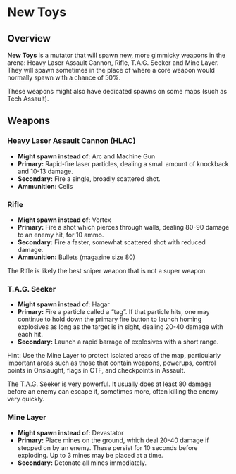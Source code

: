# New Toys

## Overview
**New Toys** is a mutator that will spawn new, more gimmicky weapons in the arena: Heavy Laser Assault Cannon, Rifle, T.A.G. Seeker and Mine Layer. They will spawn sometimes in the place of where a core weapon would normally spawn with a chance of 50%.

These weapons might also have dedicated spawns on some maps (such as Tech Assault).

## Weapons

### Heavy Laser Assault Cannon (HLAC)

-  **Might spawn instead of:** Arc and Machine Gun
-  **Primary:** Rapid-fire laser particles, dealing a small amount of knockback and 10-13 damage.
-  **Secondary:** Fire a single, broadly scattered shot.
-  **Ammunition:** Cells

### Rifle

-  **Might spawn instead of:** Vortex
-  **Primary:** Fire a shot which pierces through walls, dealing 80-90 damage to an enemy hit, for 10 ammo.
-  **Secondary:** Fire a faster, somewhat scattered shot with reduced damage.
-  **Ammunition:** Bullets (magazine size 80)

The Rifle is likely the best sniper weapon that is not a super weapon.

### T.A.G. Seeker

- **Might spawn instead of:** Hagar
- **Primary:** Fire a particle called a “tag”. If that particle hits, one may continue to hold down the primary fire button to launch homing explosives as long as the target is in sight, dealing 20-40 damage with each hit.
- **Secondary:** Launch a rapid barrage of explosives with a short range.

Hint: Use the Mine Layer to protect isolated areas of the map, particularly important areas such as those that contain weapons, powerups, control points in Onslaught, flags in CTF, and checkpoints in Assault.

The T.A.G. Seeker is very powerful. It usually does at least 80 damage before an enemy can escape it, sometimes more, often killing the enemy very quickly.

### Mine Layer

- **Might spawn instead of:** Devastator
- **Primary:** Place mines on the ground, which deal 20-40 damage if stepped on by an enemy. These persist for 10 seconds before exploding. Up to 3 mines may be placed at a time.
- **Secondary:** Detonate all mines immediately.
